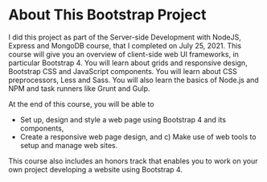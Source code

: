 # About This Bootstrap Project

I did this project as part of the Server-side Development with NodeJS, Express and MongoDB course, that I completed on July 25, 2021. This course will give you an overview of client-side web UI frameworks, in particular Bootstrap 4. You will learn about grids and responsive design, Bootstrap CSS and JavaScript components. You will learn about CSS preprocessors, Less and Sass. You will also learn the basics of Node.js and NPM and task runners like Grunt and Gulp.

At the end of this course, you will be able to
- Set up, design and style a web page using Bootstrap 4 and its components, 
- Create a responsive web page design, and c) Make use of web tools to setup and manage web sites.

This course also includes an honors track that enables you to work on your own project developing a website using Bootstrap 4.
